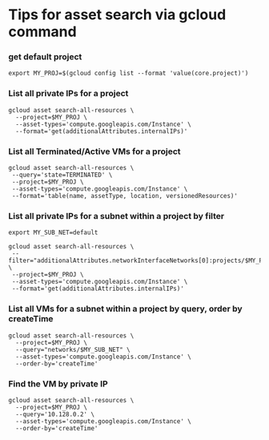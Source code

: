 # Tips for asset search via gcloud command


### get default project
```
export MY_PROJ=$(gcloud config list --format 'value(core.project)')

```
### List all private IPs for a project
```
gcloud asset search-all-resources \
  --project=$MY_PROJ \
  --asset-types='compute.googleapis.com/Instance' \
  --format='get(additionalAttributes.internalIPs)'

```
### List all Terminated/Active VMs for a project
```
gcloud asset search-all-resources \
 --query='state=TERMINATED' \
 --project=$MY_PROJ \
 --asset-types='compute.googleapis.com/Instance' \
 --format='table(name, assetType, location, versionedResources)'

```
### List all private IPs for a subnet within a project by filter
```
export MY_SUB_NET=default

gcloud asset search-all-resources \
 --filter="additionalAttributes.networkInterfaceNetworks[0]:projects/$MY_PROJ/global/networks/$MY_SUB_NET" \
 --project=$MY_PROJ \
 --asset-types='compute.googleapis.com/Instance' \
 --format='get(additionalAttributes.internalIPs)' 

```
### List all VMs for a subnet within a project by query, order by createTime
```
gcloud asset search-all-resources \
  --project=$MY_PROJ \
  --query="networks/$MY_SUB_NET" \
  --asset-types='compute.googleapis.com/Instance' \
  --order-by='createTime'

```
### Find the VM by private IP
```
gcloud asset search-all-resources \
  --project=$MY_PROJ \
  --query='10.128.0.2' \
  --asset-types='compute.googleapis.com/Instance' \
  --order-by='createTime'  

```
